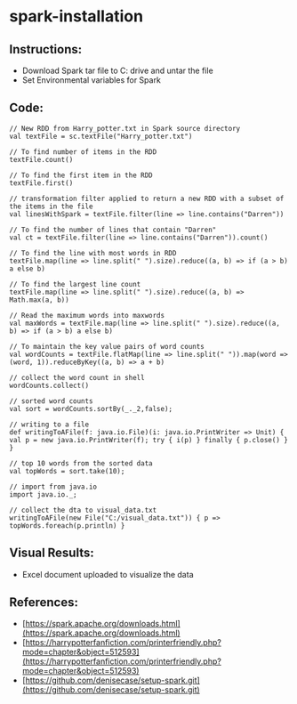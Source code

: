 # spark-installation
## Instructions:
* Download Spark tar file to C: drive and untar the file
* Set Environmental variables for Spark
## Code:
```
// New RDD from Harry_potter.txt in Spark source directory
val textFile = sc.textFile("Harry_potter.txt")

// To find number of items in the RDD
textFile.count()

// To find the first item in the RDD
textFile.first()

// transformation filter applied to return a new RDD with a subset of the items in the file
val linesWithSpark = textFile.filter(line => line.contains("Darren"))

// To find the number of lines that contain "Darren"
val ct = textFile.filter(line => line.contains("Darren")).count()

// To find the line with most words in RDD
textFile.map(line => line.split(" ").size).reduce((a, b) => if (a > b) a else b)

// To find the largest line count
textFile.map(line => line.split(" ").size).reduce((a, b) => Math.max(a, b))

// Read the maximum words into maxwords
val maxWords = textFile.map(line => line.split(" ").size).reduce((a, b) => if (a > b) a else b)

// To maintain the key value pairs of word counts
val wordCounts = textFile.flatMap(line => line.split(" ")).map(word => (word, 1)).reduceByKey((a, b) => a + b)

// collect the word count in shell
wordCounts.collect()

// sorted word counts
val sort = wordCounts.sortBy(_._2,false);

// writing to a file
def writingToAFile(f: java.io.File)(i: java.io.PrintWriter => Unit) { val p = new java.io.PrintWriter(f); try { i(p) } finally { p.close() } }

// top 10 words from the sorted data
val topWords = sort.take(10);

// import from java.io
import java.io._;

// collect the dta to visual_data.txt
writingToAFile(new File("C:/visual_data.txt")) { p => topWords.foreach(p.println) }
```
## Visual Results:
* Excel document uploaded to visualize the data
## References:
* [https://spark.apache.org/downloads.html](https://spark.apache.org/downloads.html)
* [https://harrypotterfanfiction.com/printerfriendly.php?mode=chapter&object=512593](https://harrypotterfanfiction.com/printerfriendly.php?mode=chapter&object=512593)
* [https://github.com/denisecase/setup-spark.git](https://github.com/denisecase/setup-spark.git)

